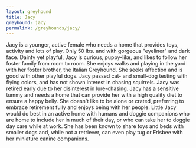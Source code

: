 ```yaml
---
layout: greyhound
title: Jacy
greyhound: jacy
permalink: /greyhounds/jacy/
---
```


Jacy is a younger, active female who needs a home that provides toys, activity and lots of play. Only 50 lbs. and with
gorgeous "eyeliner" and dark face. Dainty yet playful, Jacy is curious, puppy-like, and likes to follow her foster
family from room to room. She enjoys walks and playing in the yard with her foster brother, the Italian Greyhound. She
seeks affection and is good with other playful dogs. Jacy passed cat- and small-dog testing with flying colors, and has
not shown interest in chasing squirrels. Jacy was retired early due to her disinterest in lure-chasing. Jacy has a
sensitive tummy and needs a home that can provide her with a high quality diet to ensure a happy belly. She doesn't like
to be alone or crated, preferring to embrace retirement fully and enjoys being with her people. Little Jacy would do
best in an active home with humans and doggie companions who are home to include her in much of their day, or who can
take her to doggie day care while at work. She has been known to share toys and beds with smaller dogs and, while not a
retriever, can even play tug or Frisbee with her miniature canine companions.
